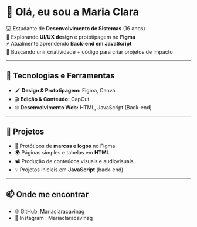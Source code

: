 # 👋 Olá, eu sou a Maria Clara  
💻 Estudante de **Desenvolvimento de Sistemas** (16 anos)  
🎨 Explorando **UI/UX design** e prototipagem no **Figma**  
⚡ Atualmente aprendendo **Back-end em JavaScript**  
🚀 Buscando unir criatividade + código para criar projetos de impacto

---

## 🔧 Tecnologias e Ferramentas  
- 🖌️ **Design & Prototipagem:** Figma, Canva  
- 🎬 **Edição & Conteúdo:** CapCut  
- 🌐 **Desenvolvimento Web:** HTML, JavaScript (Back-end)  

---

## 🚀 Projetos  
- 🎨 Protótipos de **marcas e logos** no Figma  
- 🌍 Páginas simples e tabelas em **HTML**  
- 📽️ Produção de conteúdos visuais e audiovisuais  
- 💡 Projetos iniciais em **JavaScript** (back-end)  

---

## 📫 Onde me encontrar  
- 🌐 GitHub: Mariaclaracavinag  
- 📲 Instagram : Mariaclaracavinag  




